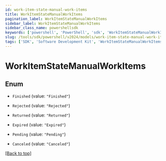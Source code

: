 ```yaml
---
id: work-item-state-manual-work-items
title: WorkItemStateManualWorkItems
pagination_label: WorkItemStateManualWorkItems
sidebar_label: WorkItemStateManualWorkItems
sidebar_class_name: powershellsdk
keywords: ['powershell', 'PowerShell', 'sdk', 'WorkItemStateManualWorkItems'] 
slug: /tools/sdk/powershell/v2024/models/work-item-state-manual-work-items
tags: ['SDK', 'Software Development Kit', 'WorkItemStateManualWorkItems']
---
```



# WorkItemStateManualWorkItems

## Enum


* `Finished` (value: `"Finished"`)

* `Rejected` (value: `"Rejected"`)

* `Returned` (value: `"Returned"`)

* `Expired` (value: `"Expired"`)

* `Pending` (value: `"Pending"`)

* `Canceled` (value: `"Canceled"`)


[[Back to top]](#) 


